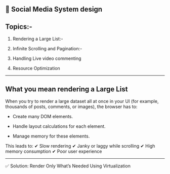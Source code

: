 ## 🚀 Social Media System design

## Topics:-

1. Rendering a Large List:-

2. Infinite Scrolling and Pagination:-

3. Handling Live video commenting

4. Resource Optimization

---

## What you mean rendering a Large List

When you try to render a large dataset all at once in your UI (for example, thousands of posts, comments, or images), the browser has to:

- Create many DOM elements.

- Handle layout calculations for each element.

- Manage memory for these elements.

This leads to:
✔ Slow rendering
✔ Janky or laggy while scrolling
✔ High memory consumption
✔ Poor user experience

---

✅ Solution: Render Only What’s Needed Using Virtualization
